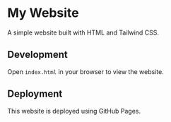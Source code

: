 # My Website

A simple website built with HTML and Tailwind CSS.

## Development

Open `index.html` in your browser to view the website.

## Deployment

This website is deployed using GitHub Pages. 